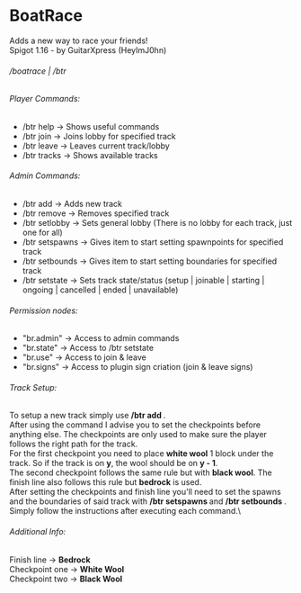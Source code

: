 # BoatRace
Adds a new way to race your friends!\
Spigot 1.16 - by GuitarXpress (HeyImJ0hn)

###### /boatrace | /btr

###### Player Commands:
- /btr help -> Shows useful commands
- /btr join <track> -> Joins lobby for specified track
- /btr leave -> Leaves current track/lobby
- /btr tracks -> Shows available tracks

###### Admin Commands:
- /btr add <name> <laps> -> Adds new track
- /btr remove <track> -> Removes specified track
- /btr setlobby -> Sets general lobby (There is no lobby for each track, just one for all)
- /btr setspawns <track> -> Gives item to start setting spawnpoints for specified track
- /btr setbounds <track> -> Gives item to start setting boundaries for specified track
- /btr setstate <track> <state> -> Sets track state/status (setup | joinable | starting | ongoing | cancelled | ended | unavailable)

###### Permission nodes:
- "br.admin" -> Access to admin commands
- "br.state" -> Access to /btr setstate 
- "br.use" -> Access to join & leave
- "br.signs" -> Access to plugin sign criation (join & leave signs)

###### Track Setup:
To setup a new track simply use **/btr add <name of track> <nr of laps>**.\
After using the command I advise you to set the checkpoints before anything else. The checkpoints are only used to make sure the player follows the right path for the track.\
For the first checkpoint you need to place **white wool** 1 block under the track. So if the track is on **y**, the wool should be on **y - 1**.\
The second checkpoint follows the same rule but with **black wool**. The finish line also follows this rule but **bedrock** is used.\
After setting the checkpoints and finish line you'll need to set the spawns and the boundaries of said track with **/btr setspawns <track>** and **/btr setbounds <track>**.\
Simply follow the instructions after executing each command.\

###### Additional Info:
Finish line -> **Bedrock**\
Checkpoint one -> **White Wool**\
Checkpoint two -> **Black Wool**
